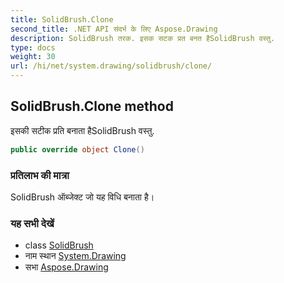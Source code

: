```yaml
---
title: SolidBrush.Clone
second_title: .NET API संदर्भ के लिए Aspose.Drawing
description: SolidBrush तरक. इसक सटक प्रत बनत हैSolidBrush वस्तु.
type: docs
weight: 30
url: /hi/net/system.drawing/solidbrush/clone/
---
```

## SolidBrush.Clone method

इसकी सटीक प्रति बनाता हैSolidBrush वस्तु.

```csharp
public override object Clone()
```

### प्रतिलाभ की मात्रा

SolidBrush ऑब्जेक्ट जो यह विधि बनाता है।

### यह सभी देखें

* class [SolidBrush](../)
* नाम स्थान [System.Drawing](../../solidbrush/)
* सभा [Aspose.Drawing](../../../)


